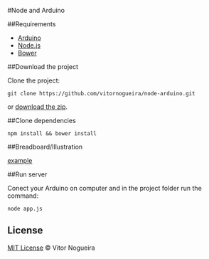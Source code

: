 #Node and Arduino

##Requirements

- [Arduino](http://arduino.cc)
- [Node.js](https://nodejs.org)
- [Bower](http:̉//bower.io)

##Download the project

Clone the project:

```
git clone https://github.com/vitornogueira/node-arduino.git
```

or [download the zip](https://github.com/vitornogueira/node-arduino/archive/master.zip).

##Clone dependencies

```
npm install && bower install
```

##Breadboard/Illustration

[example](example.png)

##Run server

Conect your Arduino on computer and in the project folder run the command:
```
node app.js
```

## License

[MIT License](http://vitornogueira.mit-license.org/) © Vitor Nogueira
